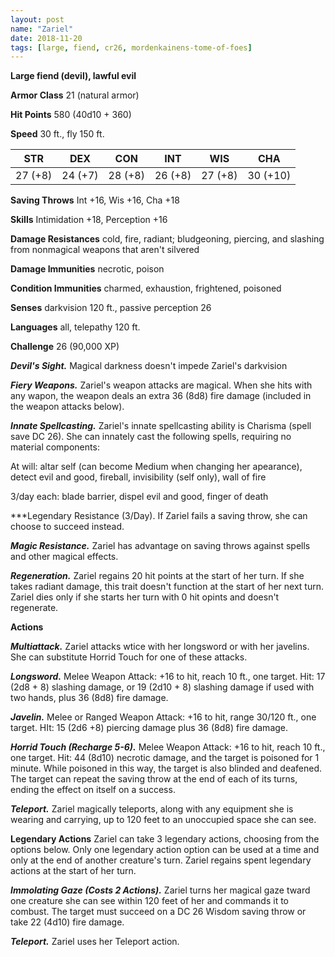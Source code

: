 ```yaml
---
layout: post
name: "Zariel"
date: 2018-11-20
tags: [large, fiend, cr26, mordenkainens-tome-of-foes]
---
```


**Large fiend (devil), lawful evil**

**Armor Class** 21 (natural armor)

**Hit Points** 580 (40d10 + 360)

**Speed** 30 ft., fly 150 ft.

|   STR   |   DEX   |   CON   |   INT   |   WIS   |   CHA   |
|:-----:|:-----:|:-----:|:-----:|:-----:|:-----:|
| 27 (+8) | 24 (+7) | 28 (+8) | 26 (+8) | 27 (+8) | 30 (+10) |

**Saving Throws** Int +16, Wis +16, Cha +18

**Skills** Intimidation +18, Perception +16

**Damage Resistances** cold, fire, radiant; bludgeoning, piercing, and slashing from nonmagical weapons that aren't silvered

**Damage Immunities** necrotic, poison

**Condition Immunities** charmed, exhaustion, frightened, poisoned

**Senses** darkvision 120 ft., passive perception 26

**Languages** all, telepathy 120 ft.

**Challenge** 26 (90,000 XP)

***Devil's Sight.*** Magical darkness doesn't impede Zariel's darkvision

***Fiery Weapons.*** Zariel's weapon attacks are magical. When she hits with any wapon, the weapon deals an extra 36 (8d8) fire damage (included in the weapon attacks below).

***Innate Spellcasting.*** Zariel's innate spellcasting ability is Charisma (spell save DC 26). She can innately cast the following spells, requiring no material components:

At will: altar self (can become Medium when changing her apearance), detect evil and good, fireball, invisibility (self only), wall of fire

3/day each: blade barrier, dispel evil and good, finger of death

***Legendary Resistance (3/Day). If Zariel fails a saving throw, she can choose to succeed instead.

***Magic Resistance.*** Zariel has advantage on saving throws against spells and other magical effects.

***Regeneration.*** Zariel regains 20 hit points at the start of her turn. If she takes radiant damage, this trait doesn't function at the start of her next turn. Zariel dies only if she starts her turn with 0 hit opints and doesn't regenerate.

**Actions**

***Multiattack.*** Zariel attacks wtice with her longsword or with her javelins. She can substitute Horrid Touch for one of these attacks.

***Longsword.*** Melee Weapon Attack: +16 to hit, reach 10 ft., one target. Hit: 17 (2d8 + 8) slashing damage, or 19 (2d10 + 8) slashing damage if used with two hands, plus 36 (8d8) fire damage.

***Javelin.*** Melee or Ranged Weapon Attack: +16 to hit, range 30/120 ft., one target. HIt: 15 (2d6 +8) piercing damage plus 36 (8d8) fire damage.

***Horrid Touch (Recharge 5-6).*** Melee Weapon Attack: +16 to hit, reach 10 ft., one target. Hit: 44 (8d10) necrotic damage, and the target is poisoned for 1 minute. While poisoned in this way, the target is also blinded and deafened. The target can repeat the saving throw at the end of each of its turns, ending the effect on itself on a success.

***Teleport.*** Zariel magically teleports, along with any equipment she is wearing and carrying, up to 120 feet to an unoccupied space she can see.

**Legendary Actions**
Zariel can take 3 legendary actions, choosing from the options below. Only one legendary action option can be used at a time and only at the end of another creature's turn. Zariel regains spent legendary actions at the start of her turn.

***Immolating Gaze (Costs 2 Actions).*** Zariel turns her magical gaze tward one creature she can see within 120 feet of her and commands it to combust. The target must succeed on a DC 26 Wisdom saving throw or take 22 (4d10) fire damage.

***Teleport.*** Zariel uses her Teleport action.


